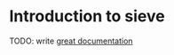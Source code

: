 # Introduction to sieve

TODO: write [great documentation](http://jacobian.org/writing/what-to-write/)
